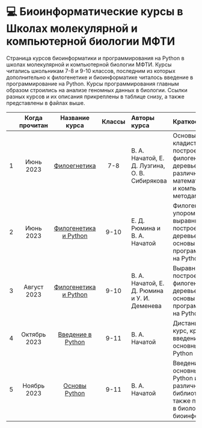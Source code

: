# 💻 Биоинформатические курсы в Школах молекулярной и компьютерной биологии МФТИ

Страница курсов биоинформатики и программирования на Python в школах молекулярной и компьютерной биологии МФТИ. Курсы читались школьникам 7-8 и 9-10 классов, последним из которых дополнительно к филогенетике и биоинформатике читалось введение в программирование на Python. Курсы программирования главным образом строились на анализе геномных данных в биологии. Ссылки разных курсов и их описания прикреплены в таблице снизу, а также представлены в файлах выше. 

|  | Когда прочитан | Название курса | Классы | Авторы курса | Краткое описание |
| :---: | :---: | :---: | :---: | :--- | :--- |
| 1 | Июнь 2023 | [Филоегнетика](https://github.com/subpolare/mipt-python/blob/main/2023-06-Phylogeny.md) | 7-8 | В. А. Начатой, Е. Д. Лузгина, О. В. Сибирякова | Основы кладистики и построение филогенетических деревьев различными математическими и компьютерными методами | 
| 2 | Июнь 2023 | [Филогенетика и Python](https://github.com/subpolare/mipt-python/blob/main/2023-06-Bioinformatics.md) | 9-10 | Е. Д. Рюмина и В. А. Начатой | Филогенетика с упором на выравнивания и построение деревьев, а также основы программирования на Python | 
| 3 | Август 2023 | [Филогенетика и Python](https://github.com/subpolare/mipt-python/blob/main/2023-08-Bioinformatics.md) | 9-10 | В. А. Начатой, Е. Д. Рюмина и У. И. Деменева | Выравнивания и построение филогенетических деревьев, а также основы программирования на Python | 
| 4 | Октябрь 2023 | [Введение в Python](https://github.com/subpolare/mipt-python/blob/main/Intro-2023.md) | 9-11 | В. А. Начатой | Дистанционный курс, краткое введение в основные функции Python | 
| 5 | Ноябрь 2023 | [Основы Python](https://github.com/subpolare/mipt-python/blob/main/2023-11-Python.md) | 9-11 | В. А. Начатой | Введение в основные функции Python и различные его библиотеки, а также применение в биологии и биоинформатике | 
